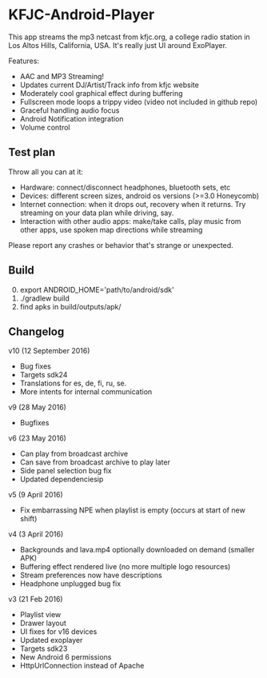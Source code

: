 KFJC-Android-Player
===================
This app streams the mp3 netcast from kfjc.org, a college radio station in Los Altos Hills, California, USA. It's really just UI around ExoPlayer.

Features:
 - AAC and MP3 Streaming!
 - Updates current DJ/Artist/Track info from kfjc website
 - Moderately cool graphical effect during buffering
 - Fullscreen mode loops a trippy video (video not included in github repo)
 - Graceful handling audio focus
 - Android Notification integration
 - Volume control

Test plan
---------
Throw all you can at it:

 - Hardware: connect/disconnect headphones, bluetooth sets, etc
 - Devices: different screen sizes, android os versions (>=3.0 Honeycomb)
 - Internet connection: when it drops out, recovery when it returns. Try streaming on your data plan while driving, say.
 - Interaction with other audio apps: make/take calls, play music from other apps, use spoken map directions while streaming

Please report any crashes or behavior that's strange or unexpected.

Build
-----
0. export ANDROID_HOME='path/to/android/sdk'
1. ./gradlew build
2. find apks in build/outputs/apk/

Changelog
---------
v10 (12 September 2016)
 - Bug fixes
 - Targets sdk24
 - Translations for es, de, fi, ru, se.
 - More intents for internal communication

v9 (28 May 2016)
 - Bugfixes

v6 (23 May 2016)
 - Can play from broadcast archive
 - Can save from broadcast archive to play later
 - Side panel selection bug fix
 - Updated dependenciesip

v5 (9 April 2016)
 - Fix embarrassing NPE when playlist is empty (occurs at start of new shift)

v4 (3 April 2016)
 - Backgrounds and lava.mp4 optionally downloaded on demand (smaller APK)
 - Buffering effect rendered live (no more multiple logo resources)
 - Stream preferences now have descriptions
 - Headphone unplugged bug fix

v3 (21 Feb 2016)
 - Playlist view
 - Drawer layout
 - UI fixes for v16 devices
 - Updated exoplayer
 - Targets sdk23
 - New Android 6 permissions
 - HttpUrlConnection instead of Apache